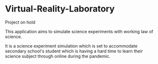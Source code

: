 # Virtual-Reality-Laboratory

Project on hold

This application aims to simulate science experiments with working law of science.

It is a science experiment simulation which is set to accommodate secondary school's student which is having a hard time to learn their science subject through online during the pandemic.
